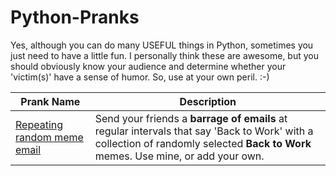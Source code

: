 # Python-Pranks
Yes, although you can do many USEFUL things in Python, sometimes you just need to have a little fun. I personally think these are awesome, but you should obviously know your audience and determine whether your 'victim(s)' have a sense of humor. So, use at your own peril. :-)

|Prank Name | Description|
|---|---|
|[Repeating random meme email](https://github.com/israel-dryer/Python-Pranks/blob/master/Troll-Email-Random-Meme/troll-email-random-meme.ipynb)| Send your friends a **barrage of emails** at regular intervals that say 'Back to Work' with a collection of randomly selected **Back to Work** memes. Use mine, or add your own.|
